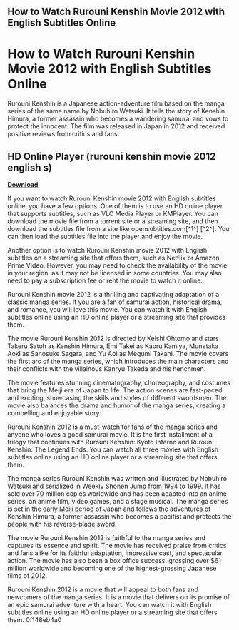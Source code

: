 ## How to Watch Rurouni Kenshin Movie 2012 with English Subtitles Online

  
# How to Watch Rurouni Kenshin Movie 2012 with English Subtitles Online
 
Rurouni Kenshin is a Japanese action-adventure film based on the manga series of the same name by Nobuhiro Watsuki. It tells the story of Kenshin Himura, a former assassin who becomes a wandering samurai and vows to protect the innocent. The film was released in Japan in 2012 and received positive reviews from critics and fans.
 
## HD Online Player (rurouni kenshin movie 2012 english s)


[**Download**](https://www.google.com/url?q=https%3A%2F%2Fgeags.com%2F2tLERT&sa=D&sntz=1&usg=AOvVaw1eeDdZKb9GaPFN0XeGteza)

 
If you want to watch Rurouni Kenshin movie 2012 with English subtitles online, you have a few options. One of them is to use an HD online player that supports subtitles, such as VLC Media Player or KMPlayer. You can download the movie file from a torrent site or a streaming site, and then download the subtitles file from a site like opensubtitles.com[^1^] [^2^]. You can then load the subtitles file into the player and enjoy the movie.
 
Another option is to watch Rurouni Kenshin movie 2012 with English subtitles on a streaming site that offers them, such as Netflix or Amazon Prime Video. However, you may need to check the availability of the movie in your region, as it may not be licensed in some countries. You may also need to pay a subscription fee or rent the movie to watch it online.
 
Rurouni Kenshin movie 2012 is a thrilling and captivating adaptation of a classic manga series. If you are a fan of samurai action, historical drama, and romance, you will love this movie. You can watch it with English subtitles online using an HD online player or a streaming site that provides them.
  
The movie Rurouni Kenshin 2012 is directed by Keishi Ohtomo and stars Takeru Satoh as Kenshin Himura, Emi Takei as Kaoru Kamiya, Munetaka Aoki as Sanosuke Sagara, and Yu Aoi as Megumi Takani. The movie covers the first arc of the manga series, which introduces the main characters and their conflicts with the villainous Kanryu Takeda and his henchmen.
 
The movie features stunning cinematography, choreography, and costumes that bring the Meiji era of Japan to life. The action scenes are fast-paced and exciting, showcasing the skills and styles of different swordsmen. The movie also balances the drama and humor of the manga series, creating a compelling and enjoyable story.
 
Rurouni Kenshin 2012 is a must-watch for fans of the manga series and anyone who loves a good samurai movie. It is the first installment of a trilogy that continues with Rurouni Kenshin: Kyoto Inferno and Rurouni Kenshin: The Legend Ends. You can watch all three movies with English subtitles online using an HD online player or a streaming site that offers them.
  
The manga series Rurouni Kenshin was written and illustrated by Nobuhiro Watsuki and serialized in Weekly Shonen Jump from 1994 to 1999. It has sold over 70 million copies worldwide and has been adapted into an anime series, an anime film, video games, and a stage musical. The manga series is set in the early Meiji period of Japan and follows the adventures of Kenshin Himura, a former assassin who becomes a pacifist and protects the people with his reverse-blade sword.
 
The movie Rurouni Kenshin 2012 is faithful to the manga series and captures its essence and spirit. The movie has received praise from critics and fans alike for its faithful adaptation, impressive cast, and spectacular action. The movie has also been a box office success, grossing over $61 million worldwide and becoming one of the highest-grossing Japanese films of 2012.
 
Rurouni Kenshin 2012 is a movie that will appeal to both fans and newcomers of the manga series. It is a movie that delivers on its promise of an epic samurai adventure with a heart. You can watch it with English subtitles online using an HD online player or a streaming site that offers them.
 0f148eb4a0
